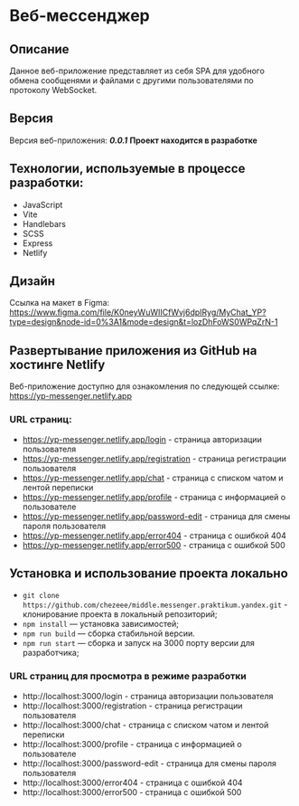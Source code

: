 # Веб-мессенджер

## Описание

Данное веб-приложение представляет из себя SPA для удобного обмена сообщенями и файлами с другими пользователями по протоколу WebSocket.

## Версия

Версия веб-приложения: **_0.0.1_**
**Проект находится в разработке**

## Технологии, используемые в процессе разработки:

- JavaScript
- Vite
- Handlebars
- SCSS
- Express
- Netlify

## Дизайн

Ссылка на макет в Figma: https://www.figma.com/file/K0neyWuWIICfWvj6dpIRyg/MyChat_YP?type=design&node-id=0%3A1&mode=design&t=lozDhFoWS0WPqZrN-1

## **Развертывание приложения из GitHub на хостинге Netlify**

Веб-приложение доступно для ознакомления по следующей ссылке: https://yp-messenger.netlify.app

### **URL страниц:**

- https://yp-messenger.netlify.app/login - страница авторизации пользователя
- https://yp-messenger.netlify.app/registration - страница регистрации пользователя
- https://yp-messenger.netlify.app/chat - страница c списком чатом и лентой переписки
- https://yp-messenger.netlify.app/profile - страница c информацией о пользователе
- https://yp-messenger.netlify.app/password-edit - страница для смены пароля пользователя
- https://yp-messenger.netlify.app/error404 - страница с ошибкой 404
- https://yp-messenger.netlify.app/error500 - страница с ошибкой 500

## **Установка и использование проекта локально**

- `git clone https://github.com/chezeee/middle.messenger.praktikum.yandex.git` - клонирование проекта в локальный репозиторий;
- `npm install` — установка зависимостей;
- `npm run build` — сборка стабильной версии.
- `npm run start` — сборка и запуск на 3000 порту версии для разработчика;

### **URL страниц для просмотра в режиме разработки**

- http://localhost:3000/login - страница авторизации пользователя
- http://localhost:3000/registration - страница регистрации пользователя
- http://localhost:3000/chat - страница c списком чатом и лентой переписки
- http://localhost:3000/profile - страница c информацией о пользователе
- http://localhost:3000/password-edit - страница для смены пароля пользователя
- http://localhost:3000/error404 - страница с ошибкой 404
- http://localhost:3000/error500 - страница с ошибкой 500
